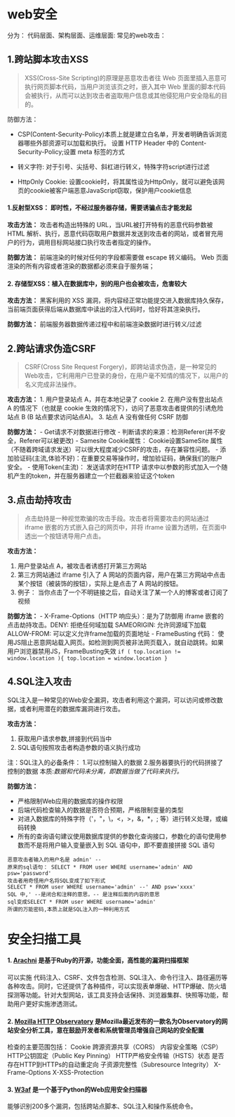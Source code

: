 # web安全
分为： 代码层面、架构层面、运维层面: 常见的web攻击：
## 1.跨站脚本攻击XSS
> XSS(Cross-Site Scripting)的原理是恶意攻击者往 Web 页面里插入恶意可执行网页脚本代码，当用户浏览该页之时，嵌入其中 Web 里面的脚本代码会被执行，从而可以达到攻击者盗取用户信息或其他侵犯用户安全隐私的目的。

防御方法：
- CSP(Content-Security-Policy)本质上就是建立白名单，开发者明确告诉浏览器哪些外部资源可以加载和执行。 设置 HTTP Header 中的 Content-Security-Policy;设置 meta 标签的方式

- 转义字符: 对于引号、尖括号、斜杠进行转义，特殊字符script进行过滤

- HttpOnly Cookie: 设置cookie时，将其属性设为HttpOnly，就可以避免该网页的cookie被客户端恶意JavaScript窃取，保护用户cookie信息
#### 1.反射型XSS： 即时性，不经过服务器存储，需要诱骗点击才能发起
**攻击方法：** 攻击者构造出特殊的 URL，当URL被打开特有的恶意代码参数被 HTML 解析、执行，恶意代码窃取用户数据并发送到攻击者的网站，或者冒充用户的行为，调用目标网站接口执行攻击者指定的操作。

**防御方法：** 前端渲染的时候对任何的字段都需要做 escape 转义编码。  Web 页面渲染的所有内容或者渲染的数据都必须来自于服务端；  

#### 2. 存储型XSS：植入在数据库中，别的用户也会被攻击，危害较大
**攻击方法：** 黑客利用的 XSS 漏洞，将内容经正常功能提交进入数据库持久保存，当前端页面获得后端从数据库中读出的注入代码时，恰好将其渲染执行。

**防御方法：** 前端服务器数据传递过程中和前端渲染数据时进行转义/过滤

## 2.跨站请求伪造CSRF
> CSRF(Cross Site Request Forgery)，即跨站请求伪造，是一种常见的Web攻击，它利用用户已登录的身份，在用户毫不知情的情况下，以用户的名义完成非法操作。

**攻击方法：**
    1. 用户登录站点 A，并在本地记录了 cookie
    2. 在用户没有登出站点 A 的情况下（也就是 cookie 生效的情况下），访问了恶意攻击者提供的引诱危险站点 B (B 站点要求访问站点A)。
    3. 站点 A 没有做任何 CSRF 防御

**防御方法：**
    - Get请求不对数据进行修改
    - 判断请求的来源：检测Referer(并不安全，Referer可以被更改)
    - Samesite Cookie属性： Cookie设置SameSite 属性（不随着跨域请求发送）可以很大程度减少CSRF的攻击，存在兼容性问题。
    - 添加验证码(主流,体验不好)：在重要交易等操作时，增加验证码，确保我们的账户安全。
    - 使用Token(主流)： 发送请求时在HTTP 请求中以参数的形式加入一个随机产生的token，并在服务器建立一个拦截器来验证这个token

## 3.点击劫持攻击
> 点击劫持是一种视觉欺骗的攻击手段。攻击者将需要攻击的网站通过 iframe 嵌套的方式嵌入自己的网页中，并将 iframe 设置为透明，在页面中透出一个按钮诱导用户点击。

**攻击方法：**
1. 用户登录站点 A，被攻击者诱惑打开第三方网站
2. 第三方网站通过 iframe 引入了 A 网站的页面内容，用户在第三方网站中点击某个按钮（被装饰的按钮），实际上是点击了 A 网站的按钮。
3. 例子： 当你点击了一个不明链接之后，自动关注了某一个人的博客或者订阅了视频

**防御方法：**
    - X-Frame-Options（HTTP 响应头）：是为了防御用 iframe 嵌套的点击劫持攻击。DENY: 拒绝任何域加载 SAMEORIGIN: 允许同源域下加载 ALLOW-FROM: 可以定义允许frame加载的页面地址
    - FrameBusting 代码： 使用JS阻止恶意网站载入网页。如检测到网页被非法网页载入，就自动跳转。如果用户浏览器禁用JS，FrameBusting失效
    `if ( top.location != window.location ){
            top.location = window.location
     }`

## 4.SQL注入攻击
SQL注入是一种常见的Web安全漏洞，攻击者利用这个漏洞，可以访问或修改数据，或者利用潜在的数据库漏洞进行攻击。

**攻击方法：**
1. 获取用户请求参数,拼接到代码当中
2. SQL语句按照攻击者构造参数的语义执行成功
   
注：SQL注入的必备条件： 1.可以控制输入的数据 2.服务器要执行的代码拼接了控制的数据
本质:_数据和代码未分离，即数据当做了代码来执行。_

**防御方法：**
- 严格限制Web应用的数据库的操作权限
- 后端代码检查输入的数据是否符合预期，严格限制变量的类型
- 对进入数据库的特殊字符（'，"，\，<，>，&，*，; 等）进行转义处理，或编码转换
- 所有的查询语句建议使用数据库提供的参数化查询接口，参数化的语句使用参数而不是将用户输入变量嵌入到 SQL 语句中，即不要直接拼接 SQL 语句

```textmate
恶意攻击者输入的用户名是 admin' --
原来的sql语句： SELECT * FROM user WHERE username='admin' AND psw='password'
攻击者用奇怪用户名将SQL变成了如下形式
SELECT * FROM user WHERE username='admin' --' AND psw='xxxx'
SQL 中,' --是闭合和注释的意思，-- 是注释后面的内容的意思
sql变成SELECT * FROM user WHERE username='admin'
所谓的万能密码,本质上就是SQL注入的一种利用方式
```

# 安全扫描工具
#### 1.  [Arachni](https://github.com/Arachni/arachni) 是基于Ruby的开源，功能全面，高性能的漏洞扫描框架
   
可以实施 代码注入、CSRF、文件包含检测、SQL注入、命令行注入、路径遍历等各种攻击。同时，它还提供了各种插件，可以实现表单爆破、HTTP爆破、防火墙探测等功能。针对大型网站，该工具支持会话保持、浏览器集群、快照等功能，帮助用户更好实施渗透测试。

#### 2.  [Mozilla HTTP Observatory](https://github.com/mozilla/http-observatory/) 是Mozilla最近发布的一款名为Observatory的网站安全分析工具，意在鼓励开发者和系统管理员增强自己网站的安全配置

检查的主要范围包括： Cookie   跨源资源共享（CORS）  内容安全策略（CSP）    HTTP公钥固定（Public Key Pinning）  HTTP严格安全传输（HSTS）状态    是否存在HTTP到HTTPs的自动重定向  子资源完整性（Subresource Integrity）  X-Frame-Options    X-XSS-Protection

#### 3.  [W3af](https://github.com/andresriancho/w3af) 是一个基于Python的Web应用安全扫描器

能够识别200多个漏洞，包括跨站点脚本、SQL注入和操作系统命令。
